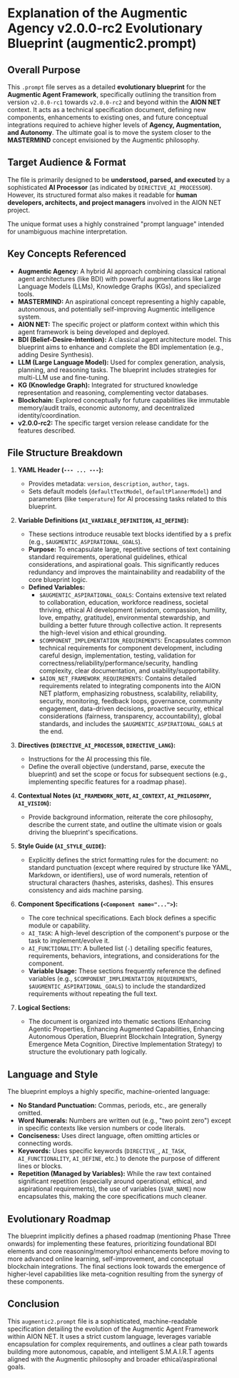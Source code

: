 # Explanation of the Augmentic Agency v2.0.0-rc2 Evolutionary Blueprint (augmentic2.prompt)

## Overall Purpose

This `.prompt` file serves as a detailed **evolutionary blueprint** for the **Augmentic Agent Framework**, specifically outlining the transition from version `v2.0.0-rc1` towards `v2.0.0-rc2` and beyond within the **AION NET** context. It acts as a technical specification document, defining new components, enhancements to existing ones, and future conceptual integrations required to achieve higher levels of **Agency, Augmentation, and Autonomy**. The ultimate goal is to move the system closer to the **MASTERMIND** concept envisioned by the Augmentic philosophy.

## Target Audience & Format

The file is primarily designed to be **understood, parsed, and executed** by a sophisticated **AI Processor** (as indicated by `DIRECTIVE_AI_PROCESSOR`). However, its structured format also makes it readable for **human developers, architects, and project managers** involved in the AION NET project.

The unique format uses a highly constrained "prompt language" intended for unambiguous machine interpretation.

## Key Concepts Referenced

*   **Augmentic Agency:** A hybrid AI approach combining classical rational agent architectures (like BDI) with powerful augmentations like Large Language Models (LLMs), Knowledge Graphs (KGs), and specialized tools.
*   **MASTERMIND:** An aspirational concept representing a highly capable, autonomous, and potentially self-improving Augmentic intelligence system.
*   **AION NET:** The specific project or platform context within which this agent framework is being developed and deployed.
*   **BDI (Belief-Desire-Intention):** A classical agent architecture model. This blueprint aims to enhance and complete the BDI implementation (e.g., adding Desire Synthesis).
*   **LLM (Large Language Model):** Used for complex generation, analysis, planning, and reasoning tasks. The blueprint includes strategies for multi-LLM use and fine-tuning.
*   **KG (Knowledge Graph):** Integrated for structured knowledge representation and reasoning, complementing vector databases.
*   **Blockchain:** Explored conceptually for future capabilities like immutable memory/audit trails, economic autonomy, and decentralized identity/coordination.
*   **v2.0.0-rc2:** The specific target version release candidate for the features described.

## File Structure Breakdown

1.  **YAML Header (`--- ... ---`):**
    *   Provides metadata: `version`, `description`, `author`, `tags`.
    *   Sets default models (`defaultTextModel`, `defaultPlannerModel`) and parameters (like `temperature`) for AI processing tasks related to this blueprint.

2.  **Variable Definitions (`AI_VARIABLE_DEFINITION`, `AI_DEFINE`):**
    *   These sections introduce reusable text blocks identified by a `$` prefix (e.g., `$AUGMENTIC_ASPIRATIONAL_GOALS`).
    *   **Purpose:** To encapsulate large, repetitive sections of text containing standard requirements, operational guidelines, ethical considerations, and aspirational goals. This significantly reduces redundancy and improves the maintainability and readability of the core blueprint logic.
    *   **Defined Variables:**
        *   `$AUGMENTIC_ASPIRATIONAL_GOALS`: Contains extensive text related to collaboration, education, workforce readiness, societal thriving, ethical AI development (wisdom, compassion, humility, love, empathy, gratitude), environmental stewardship, and building a better future through collective action. It represents the high-level vision and ethical grounding.
        *   `$COMPONENT_IMPLEMENTATION_REQUIREMENTS`: Encapsulates common technical requirements for component development, including careful design, implementation, testing, validation for correctness/reliability/performance/security, handling complexity, clear documentation, and usability/supportability.
        *   `$AION_NET_FRAMEWORK_REQUIREMENTS`: Contains detailed requirements related to integrating components into the AION NET platform, emphasizing robustness, scalability, reliability, security, monitoring, feedback loops, governance, community engagement, data-driven decisions, proactive security, ethical considerations (fairness, transparency, accountability), global standards, and includes the `$AUGMENTIC_ASPIRATIONAL_GOALS` at the end.

3.  **Directives (`DIRECTIVE_AI_PROCESSOR`, `DIRECTIVE_LANG`):**
    *   Instructions for the AI processing this file.
    *   Define the overall objective (understand, parse, execute the blueprint) and set the scope or focus for subsequent sections (e.g., implementing specific features for a roadmap phase).

4.  **Contextual Notes (`AI_FRAMEWORK_NOTE`, `AI_CONTEXT`, `AI_PHILOSOPHY`, `AI_VISION`):**
    *   Provide background information, reiterate the core philosophy, describe the current state, and outline the ultimate vision or goals driving the blueprint's specifications.

5.  **Style Guide (`AI_STYLE_GUIDE`):**
    *   Explicitly defines the strict formatting rules for the document: no standard punctuation (except where required by structure like YAML, Markdown, or identifiers), use of word numerals, retention of structural characters (hashes, asterisks, dashes). This ensures consistency and aids machine parsing.

6.  **Component Specifications (`<Component name="...">`):**
    *   The core technical specifications. Each block defines a specific module or capability.
    *   `AI_TASK`: A high-level description of the component's purpose or the task to implement/evolve it.
    *   `AI_FUNCTIONALITY`: A bulleted list (`-`) detailing specific features, requirements, behaviors, integrations, and considerations for the component.
    *   **Variable Usage:** These sections frequently reference the defined variables (e.g., `$COMPONENT_IMPLEMENTATION_REQUIREMENTS`, `$AUGMENTIC_ASPIRATIONAL_GOALS`) to include the standardized requirements without repeating the full text.

7.  **Logical Sections:**
    *   The document is organized into thematic sections (Enhancing Agentic Properties, Enhancing Augmented Capabilities, Enhancing Autonomous Operation, Blueprint Blockchain Integration, Synergy Emergence Meta Cognition, Directive Implementation Strategy) to structure the evolutionary path logically.

## Language and Style

The blueprint employs a highly specific, machine-oriented language:
*   **No Standard Punctuation:** Commas, periods, etc., are generally omitted.
*   **Word Numerals:** Numbers are written out (e.g., "two point zero") except in specific contexts like version numbers or code literals.
*   **Conciseness:** Uses direct language, often omitting articles or connecting words.
*   **Keywords:** Uses specific keywords (`DIRECTIVE_`, `AI_TASK`, `AI_FUNCTIONALITY`, `AI_DEFINE`, etc.) to denote the purpose of different lines or blocks.
*   **Repetition (Managed by Variables):** While the raw text contained significant repetition (especially around operational, ethical, and aspirational requirements), the use of variables (`$VAR_NAME`) now encapsulates this, making the core specifications much cleaner.

## Evolutionary Roadmap

The blueprint implicitly defines a phased roadmap (mentioning Phase Three onwards) for implementing these features, prioritizing foundational BDI elements and core reasoning/memory/tool enhancements before moving to more advanced online learning, self-improvement, and conceptual blockchain integrations. The final sections look towards the emergence of higher-level capabilities like meta-cognition resulting from the synergy of these components.

## Conclusion

This `augmentic2.prompt` file is a sophisticated, machine-readable specification detailing the evolution of the Augmentic Agent Framework within AION NET. It uses a strict custom language, leverages variable encapsulation for complex requirements, and outlines a clear path towards building more autonomous, capable, and intelligent S.M.A.I.R.T agents aligned with the Augmentic philosophy and broader ethical/aspirational goals.
